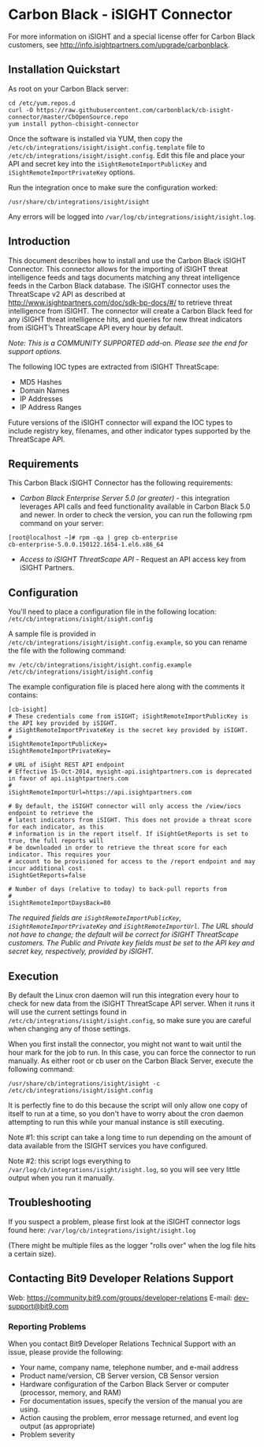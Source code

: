 # Carbon Black - iSIGHT Connector

For more information on iSIGHT and a special license offer for Carbon Black customers, see http://info.isightpartners.com/upgrade/carbonblack.

## Installation Quickstart

As root on your Carbon Black server:
```
cd /etc/yum.repos.d
curl -O https://raw.githubusercontent.com/carbonblack/cb-isight-connector/master/CbOpenSource.repo
yum install python-cbisight-connector
```

Once the software is installed via YUM, then copy the `/etc/cb/integrations/isight/isight.config.template` file to `/etc/cb/integrations/isight/isight.config`. Edit this file and place your API and secret key into the `iSightRemoteImportPublicKey` and `iSightRemoteImportPrivateKey` options.

Run the integration once to make sure the configuration worked:
```
/usr/share/cb/integrations/isight/isight
```

Any errors will be logged into `/var/log/cb/integrations/isight/isight.log`.

## Introduction

This document describes how to install and use the Carbon Black iSIGHT Connector.  This connector allows for the importing of iSIGHT threat intelligence feeds and tags documents matching any threat intelligence feeds in the Carbon Black database. The iSIGHT connector uses the ThreatScape v2 API as described at http://www.isightpartners.com/doc/sdk-bp-docs/#/ to retrieve threat intelligence from iSIGHT. The connector will create a Carbon Black feed for any iSIGHT threat intelligence hits, and queries for new threat indicators from iSIGHT’s ThreatScape API every hour by default.

*Note: This is a COMMUNITY SUPPORTED add-on. Please see the end for support options.*

The following IOC types are extracted from iSIGHT ThreatScape:
* MD5 Hashes
* Domain Names
* IP Addresses
* IP Address Ranges

Future versions of the iSIGHT connector will expand the IOC types to include registry key, filenames, and other indicator types supported by the ThreatScape API.

## Requirements

This Carbon Black iSIGHT Connector has the following requirements: 
* *Carbon Black Enterprise Server 5.0 (or greater)* - this integration leverages API calls and feed functionality available in Carbon Black 5.0 and newer.  In order to check the version, you can run the following rpm command on your server: 

```
[root@localhost ~]# rpm -qa | grep cb-enterprise
cb-enterprise-5.0.0.150122.1654-1.el6.x86_64
```

* *Access to iSIGHT ThreatScape API* - Request an API access key from iSIGHT Partners.

## Configuration

You'll need to place a configuration file in the following location: `/etc/cb/integrations/isight/isight.config`

A sample file is provided in `/etc/cb/integrations/isight/isight.config.example`, so you can rename the file with the following command: 

```
mv /etc/cb/integrations/isight/isight.config.example /etc/cb/integrations/isight/isight.config
```

The example configuration file is placed here along with the comments it contains:

```
[cb-isight]
# These credentials come from iSIGHT; iSightRemoteImportPublicKey is the API key provided by iSIGHT.
# iSightRemoteImportPrivateKey is the secret key provided by iSIGHT.
#
iSightRemoteImportPublicKey=
iSightRemoteImportPrivateKey=

# URL of iSight REST API endpoint
# Effective 15-Oct-2014, mysight-api.isightpartners.com is deprecated in favor of api.isightpartners.com
#
iSightRemoteImportUrl=https://api.isightpartners.com

# By default, the iSIGHT connector will only access the /view/iocs endpoint to retrieve the
# latest indicators from iSIGHT. This does not provide a threat score for each indicator, as this
# information is in the report itself. If iSightGetReports is set to true, the full reports will
# be downloaded in order to retrieve the threat score for each indicator. This requires your
# account to be provisioned for access to the /report endpoint and may incur additional cost.
iSightGetReports=false

# Number of days (relative to today) to back-pull reports from
#
iSightRemoteImportDaysBack=80
```

*The required fields are `iSightRemoteImportPublicKey`, `iSightRemoteImportPrivateKey` and `iSightRemoteImportUrl`. The URL should not have to change; the default will be correct for iSIGHT ThreatScape customers. The Public and Private key fields must be set to the API key and secret key, respectively, provided by iSIGHT.*

## Execution

By default the Linux cron daemon will run this integration every hour to check for new data from the iSIGHT ThreatScape API server.  When it runs it will use the current settings found in `/etc/cb/integrations/isight/isight.config`, so make sure you are careful when changing any of those settings.

When you first install the connector, you might not want to wait until the hour mark for the job to run.  In this case, you can force the connector to run manually.  As either root or cb user on the Carbon Black Server, execute the following command:

```
/usr/share/cb/integrations/isight/isight -c /etc/cb/integrations/isight/isight.config
```

It is perfectly fine to do this because the script will only allow one copy of itself to run at a time, so you don't have to worry about the cron daemon attempting to run this while your manual instance is still executing.  

Note #1: this script can take a long time to run depending on the amount of data available from the ISIGHT services you have configured. 

Note #2: this script logs everything to `/var/log/cb/integrations/isight/isight.log`, so you will see very little output when you run it manually.

## Troubleshooting

If you suspect a problem, please first look at the iSIGHT connector logs found here: `/var/log/cb/integrations/isight/isight.log`

(There might be multiple files as the logger "rolls over" when the log file hits a certain size).

## Contacting Bit9 Developer Relations Support

Web: https://community.bit9.com/groups/developer-relations
E-mail: dev-support@bit9.com

### Reporting Problems

When you contact Bit9 Developer Relations Technical Support with an issue, please provide the following:

* Your name, company name, telephone number, and e-mail address
* Product name/version, CB Server version, CB Sensor version
* Hardware configuration of the Carbon Black Server or computer (processor, memory, and RAM) 
* For documentation issues, specify the version of the manual you are using. 
* Action causing the problem, error message returned, and event log output (as appropriate) 
* Problem severity

